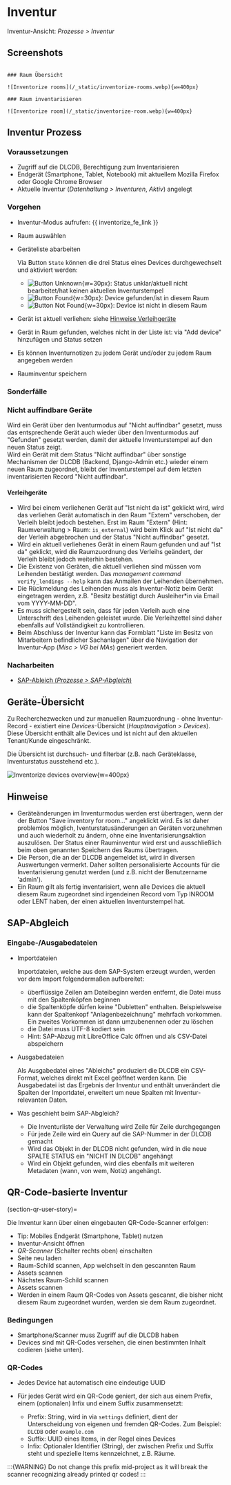 # Inventur

Inventur-Ansicht: *Prozesse > Inventur*

## Screenshots

```{toggle}

### Raum Übersicht

![Inventorize rooms](/_static/inventorize-rooms.webp){w=400px}

### Raum inventarisieren

![Inventorize room](/_static/inventorize-room.webp){w=400px}

```

## Inventur Prozess

### Voraussetzungen

- Zugriff auf die DLCDB, Berechtigung zum Inventarisieren
- Endgerät (Smartphone, Tablet, Notebook) mit aktuellem Mozilla Firefox oder Google Chrome Browser
- Aktuelle Inventur (*Datenhaltung > Inventuren*, *Aktiv*) angelegt

### Vorgehen

- Inventur-Modus aufrufen: {{ inventorize_fe_link }}
- Raum auswählen
- Geräteliste abarbeiten

  Via Button `State` können die drei Status eines Devices durchgewechselt und aktiviert werden:

    - ![Button Unknown](/_static/inventorize-status-btn-unknown.webp){w=30px}: Status unklar/aktuell nicht bearbeitet/hat keinen aktuellen Inventurstempel
    - ![Button Found](/_static/inventorize-status-btn-found.webp){w=30px}: Device gefunden/ist in diesem Raum
    - ![Button Not Found](/_static/inventorize-status-btn-notfound.webp){w=30px}: Device ist nicht in diesem Raum

- Gerät ist aktuell verliehen: siehe [Hinweise Verleihgeräte](#verleihgeräte)
- Gerät in Raum gefunden, welches nicht in der Liste ist: via "Add device" hinzufügen und Status setzen
- Es können Inventurnotizen zu jedem Gerät und/oder zu jedem Raum angegeben werden
- Rauminventur speichern

### Sonderfälle

### Nicht auffindbare Geräte

Wird ein Gerät über den Iventurmodus auf "Nicht auffindbar" gesetzt, muss das entsprechende Gerät auch wieder über den Inventurmodus auf "Gefunden" gesetzt werden, damit der aktuelle Inventurstempel auf den neuen Status zeigt.  
Wird ein Gerät mit dem Status "Nicht auffindbar" über sonstige Mechanismen der DLCDB (Backend, Django-Admin etc.) wieder einem neuen Raum zugeordnet, bleibt der Inventurstempel auf dem letzten inventarisierten Record "Nicht auffindbar".

#### Verleihgeräte

- Wird bei einem verliehenen Gerät auf "Ist nicht da ist" geklickt wird, wird das verliehen Gerät automatisch in den Raum "Extern" verschoben, der Verleih bleibt jedoch bestehen. Erst im Raum "Extern" (Hint: Raumverwaltung > Raum: `is_external`) wird beim Klick auf "Ist nicht da" der Verleih abgebrochen und der Status "Nicht auffindbar" gesetzt.
- Wird ein aktuell verliehenes Gerät in einem Raum gefunden und auf "Ist da" geklickt, wird die Raumzuordnung des Verleihs geändert, der Verleih bleibt jedoch weiterhin bestehen.
- Die Existenz von Geräten, die aktuell verliehen sind müssen vom Leihenden bestätigt werden. Das *management command* `verify_lendings --help` kann das Anmailen der Leihenden übernehmen.
- Die Rückmeldung des Leihenden muss als Inventur-Notiz beim Gerät eingetragen werden, z.B. "Besitz bestätigt durch Ausleiher\*in via Email vom YYYY-MM-DD".
- Es muss sichergestellt sein, dass für jeden Verleih auch eine Unterschrift des Leihenden geleistet wurde. Die Verleihzettel sind daher ebenfalls auf Vollständigkeit zu kontrollieren.
- Beim Abschluss der Inventur kann das Formblatt "Liste im Besitz von Mitarbeitern befindlicher Sachanlagen" über die Navigation der Inventur-App (*Misc > VG bei MAs*) generiert werden.

### Nacharbeiten

- [SAP-Ableich (*Prozesse > SAP-Abgleich*)](#sap-abgleich)

## Geräte-Übersicht

Zu Recherchezwecken und zur manuellen Raumzuordnung - ohne Inventur-Record - existiert eine *Devices*-Übersicht (*Hauptnavigation > Devices*). Diese Übersicht enthält alle Devices und ist nicht auf den aktuellen Tenant/Kunde eingeschränkt.

Die Übersicht ist durchsuch- und filterbar (z.B. nach Geräteklasse, Inventurstatus ausstehend etc.).

![Inventorize devices overview](/_static/inventorize-devices.webp){w=400px}

## Hinweise

- Geräteänderungen im Inventurmodus werden erst übertragen, wenn der der Button "Save inventory for room..." angeklickt wird. Es ist daher problemlos möglich, Iventurstatusänderungen an Geräten vorzunehmen und auch wiederholt zu ändern, ohne eine Inventarisierungsaktion auszulösen. Der Status einer Rauminventur wird erst und ausschließlich beim oben genannten Speichern des Raums übertragen.
- Die Person, die an der DLCDB angemeldet ist, wird in diversen Auswertungen vermerkt. Daher sollten personalisierte Accounts für die Inventarisierung genutzt werden (und z.B. nicht der Benutzername 'admin').
- Ein Raum gilt als fertig inventarisiert, wenn alle Devices die aktuell diesem Raum zugeordnet sind irgendeinen Record vom Typ INROOM oder LENT haben, der einen aktuellen Inventurstempel hat.

## SAP-Abgleich

### Eingabe-/Ausgabedateien

- Importdateien

  Importdateien, welche aus dem SAP-System erzeugt wurden, werden vor dem Import folgendermaßen aufbereitet:

    - überflüssige Zeilen am Dateibeginn werden entfernt, die Datei muss mit den Spaltenköpfen beginnen
    - die Spaltenköpfe dürfen keine "Dubletten" enthalten. Beispielsweise kann der Spaltenkopf "Anlagenbezeichnung" mehrfach vorkommen. Ein zweites Vorkommen ist dann umzubenennen oder zu löschen
    - die Datei muss UTF-8 kodiert sein
    - Hint: SAP-Abzug mit LibreOffice Calc öffnen und als CSV-Datei abspeichern

- Ausgabedateien

  Als Ausgabedatei eines "Ableichs" produziert die DLCDB ein CSV-Format, welches direkt mit Excel geöffnet werden kann. Die Ausgabedatei ist das Ergebnis der Inventur und enthält unverändert die Spalten der Importdatei, erweitert um neue Spalten mit Inventur-relevanten Daten.

- Was geschieht beim SAP-Abgleich?
    - Die Inventurliste der Verwaltung wird Zeile für Zeile durchgegangen
    - Für jede Zeile wird ein Query auf die SAP-Nummer in der DLCDB gemacht
    - Wird das Objekt in der DLCDB nicht gefunden, wird in die neue SPALTE STATUS ein "NICHT IN DLCDB" angehängt
    - Wird ein Objekt gefunden, wird dies ebenfalls mit weiteren Metadaten (wann, von wem, Notiz) angehängt.

## QR-Code-basierte Inventur

(section-qr-user-story)=

Die Inventur kann über einen eingebauten QR-Code-Scanner erfolgen:

- Tip: Mobiles Endgerät (Smartphone, Tablet) nutzen
- Inventur-Ansicht öffnen
- *QR-Scanner* (Schalter rechts oben) einschalten
- Seite neu laden
- Raum-Schild scannen, App welchselt in den gescannten Raum
- Assets scannen
- Nächstes Raum-Schild scannen
- Assets scannen
- Werden in einem Raum QR-Codes von Assets gescannt, die bisher nicht diesem Raum zugeordnet wurden, werden sie dem Raum zugeordnet.

### Bedingungen

- Smartphone/Scanner muss Zugriff auf die DLCDB haben
- Devices sind mit QR-Codes versehen, die einen bestimmten Inhalt codieren (siehe unten).

### QR-Codes

- Jedes Device hat automatisch eine eindeutige UUID
- Für jedes Gerät wird ein QR-Code geniert, der sich aus einem Prefix, einem (optionalen) Infix und einem Suffix zusammensetzt:

    - Prefix: String, wird in via `settings` definiert, dient der Unterscheidung von eigenen und fremden QR-Codes. Zum Beispiel: `DLCDB` oder `example.com`
    - Suffix: UUID eines Items, in der Regel eines Devices
    - Infix: Optionaler Identifier (String), der zwischen Prefix und Suffix steht und spezielle Items kennzeichnet, z.B. Räume.

:::{WARNING}
Do not change this prefix mid-project as it will break the scanner recognizing already printed qr codes!
:::
